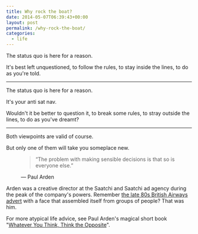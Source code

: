 ```yaml
---
title: Why rock the boat?
date: 2014-05-07T06:39:43+00:00
layout: post
permalink: /why-rock-the-boat/
categories:
  - life
---
```

<p>The status quo is here for a reason.</p><p>It's best left unquestioned, to follow the rules, to stay inside the lines, to do as you're told.</p><hr /><p>The status quo is here for a reason.</p><p>It's your anti sat nav.&nbsp;</p><p>Wouldn't it be better to question it, to break some rules, to stray outside the lines, to do as you've dreamt?</p><hr /><p>Both viewpoints are valid of course.</p><p>But only one of them will take you someplace new.</p><figure>
  <blockquote>
    <span>&#8220;</span>The problem with making sensible decisions is that so is everyone else.<span>&#8221;</span>
  </blockquote>
  <figcaption class="source">&mdash; Paul Arden</figcaption>
</figure><p>Arden was a creative director at the Saatchi and Saatchi ad agency during the peak of the company's powers. Remember <a href="https://www.youtube.com/watch?v=jxs106rp5RQ">the late 80s British Airways advert</a> with a face that assembled itself from groups of people? That was him.</p><p>For more atypical life advice, see Paul Arden's magical short book "<a href="http://www.amazon.co.uk/dp/0141025719?tag=greig-21">Whatever You Think, Think the Opposite</a>".</p>
